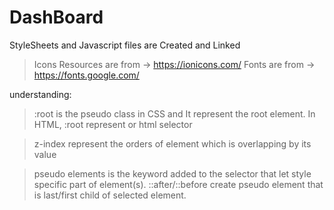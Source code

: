 # DashBoard

StyleSheets and Javascript files are Created and Linked
> Icons Resources are from -> https://ionicons.com/
> Fonts are from -> https://fonts.google.com/

understanding:
>   :root is the pseudo class in CSS and It represent the root element.
>   In HTML, :root represent <html> or html selector

>   z-index represent the orders of element which is overlapping by its value

>   pseudo elements is the keyword added to the selector that let style specific part of element(s).
>   ::after/::before create pseudo element that is last/first child of selected element.

